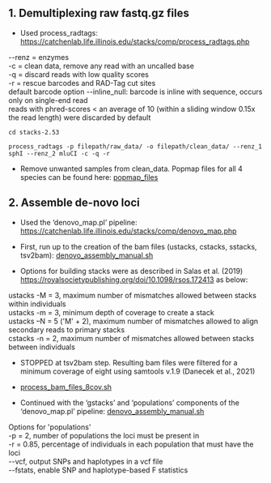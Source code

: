 ## 1. Demultiplexing raw fastq.gz files

* Used process_radtags: https://catchenlab.life.illinois.edu/stacks/comp/process_radtags.php

--renz = enzymes  
-c = clean data, remove any read with an uncalled base  
-q = discard reads with low quality scores  
-r = rescue barcodes and RAD-Tag cut sites  
default barcode option --inline_null: barcode is inline with sequence, occurs only on single-end read  
reads with phred-scores < an average of 10 (within a sliding window 0.15x the read length) were discarded by default

```
cd stacks-2.53

process_radtags -p filepath/raw_data/ -o filepath/clean_data/ --renz_1 sphI --renz_2 mluCI -c -q -r
```

* Remove unwanted samples from clean_data. Popmap files for all 4 species can be found here: [popmap_files](https://github.com/mae47/Red_Sea_LGM/tree/main/data/popmap_files)

## 2. Assemble de-novo loci

* Used the ‘denovo_map.pl’ pipeline: https://catchenlab.life.illinois.edu/stacks/comp/denovo_map.php

* First, run up to the creation of the bam files (ustacks, cstacks, sstacks, tsv2bam): [denovo_assembly_manual.sh](https://github.com/mae47/Red_Sea_LGM/tree/main/Scripts/denovo_assembly_manual.sh)

* Options for building stacks were as described in Salas et al. (2019) https://royalsocietypublishing.org/doi/10.1098/rsos.172413
as below:

ustacks -M = 3, maximum number of mismatches allowed between stacks within individuals  
ustacks -m = 3, minimum depth of coverage to create a stack  
ustacks –N = 5 ('M' + 2), maximum number of mismatches allowed to align secondary reads to primary stacks  
cstacks -n = 2, maximum number of mismatches allowed between stacks between individuals

* STOPPED at tsv2bam step. Resulting bam files were filtered for a minimum coverage of eight using samtools v.1.9 (Danecek et al., 2021)

* [process_bam_files_8cov.sh](https://github.com/mae47/Red_Sea_LGM/tree/main/Scripts/process_bam_files_8cov.sh)

* Continued with the ‘gstacks’ and ‘populations’ components of the ‘denovo_map.pl’ pipeline: [denovo_assembly_manual.sh](https://github.com/mae47/Red_Sea_LGM/tree/main/Scripts/denovo_assembly_manual.sh)

Options for 'populations'  
-p = 2, number of populations the loci must be present in  
-r = 0.85, percentage of individuals in each population that must have the loci  
--vcf, output SNPs and haplotypes in a vcf file  
--fstats, enable SNP and haplotype-based F statistics
